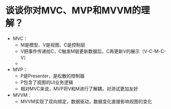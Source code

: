# 谈谈你对MVC、MVP和MVVM的理解？

- MVC：
  - M是模型、V是视图、C是控制层
  - V把事件传递给C，C触发M层更新数据后，C再更新V的展示（V-C-M-C-V）
  - 
- MVP：
  - P是Presenter，是松散的控制器
  - P包含了视图的UI业务逻辑
  - 相对MVC来说，MVP将V和M进行了解耦，对测试更加友好
- MVVM：
  - MVVM实现了双向绑定，数据驱动，数据变化直接影响视图的变化
  